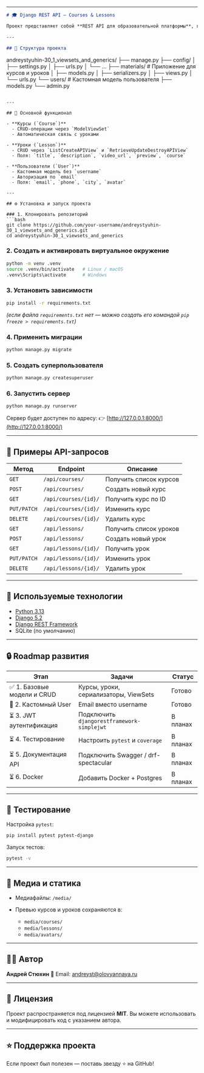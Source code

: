 
---

```markdown
# 🎓 Django REST API — Courses & Lessons

Проект представляет собой **REST API для образовательной платформы**, где реализованы модели **курсов** и **уроков**, а также кастомная модель **пользователя** с авторизацией по email.

---

## 📁 Структура проекта

```

andreystyuhin-30_1_viewsets_and_generics/
├── manage.py
├── config/
│   ├── settings.py
│   ├── urls.py
│   └── ...
├── materials/        # Приложение для курсов и уроков
│   ├── models.py
│   ├── serializers.py
│   ├── views.py
│   └── urls.py
└── users/            # Кастомная модель пользователя
├── models.py
└── admin.py

````

---

## 🚀 Основной функционал

- **Курсы (`Course`)**
  - CRUD-операции через `ModelViewSet`
  - Автоматическая связь с уроками

- **Уроки (`Lesson`)**
  - CRUD через `ListCreateAPIView` и `RetrieveUpdateDestroyAPIView`
  - Поля: `title`, `description`, `video_url`, `preview`, `course`

- **Пользователи (`User`)**
  - Кастомная модель без `username`
  - Авторизация по `email`
  - Поля: `email`, `phone`, `city`, `avatar`

---

## ⚙️ Установка и запуск проекта

### 1. Клонировать репозиторий
```bash
git clone https://github.com/your-username/andreystyuhin-30_1_viewsets_and_generics.git
cd andreystyuhin-30_1_viewsets_and_generics
````

### 2. Создать и активировать виртуальное окружение

```bash
python -m venv .venv
source .venv/bin/activate   # Linux / macOS
.venv\Scripts\activate      # Windows
```

### 3. Установить зависимости

```bash
pip install -r requirements.txt
```

*(если файла `requirements.txt` нет — можно создать его командой `pip freeze > requirements.txt`)*

### 4. Применить миграции

```bash
python manage.py migrate
```

### 5. Создать суперпользователя

```bash
python manage.py createsuperuser
```

### 6. Запустить сервер

```bash
python manage.py runserver
```

Сервер будет доступен по адресу:
👉 [http://127.0.0.1:8000/](http://127.0.0.1:8000/)

---

## 🧠 Примеры API-запросов

| Метод       | Endpoint             | Описание               |
| ----------- | -------------------- | ---------------------- |
| `GET`       | `/api/courses/`      | Получить список курсов |
| `POST`      | `/api/courses/`      | Создать новый курс     |
| `GET`       | `/api/courses/{id}/` | Получить курс по ID    |
| `PUT/PATCH` | `/api/courses/{id}/` | Изменить курс          |
| `DELETE`    | `/api/courses/{id}/` | Удалить курс           |
| `GET`       | `/api/lessons/`      | Получить список уроков |
| `POST`      | `/api/lessons/`      | Создать новый урок     |
| `GET`       | `/api/lessons/{id}/` | Получить урок          |
| `PUT/PATCH` | `/api/lessons/{id}/` | Изменить урок          |
| `DELETE`    | `/api/lessons/{id}/` | Удалить урок           |

---

## 🧩 Используемые технологии

* [Python 3.13](https://www.python.org/)
* [Django 5.2](https://www.djangoproject.com/)
* [Django REST Framework](https://www.django-rest-framework.org/)
* SQLite (по умолчанию)

---

## 🔒 Roadmap развития

| Этап                       | Задачи                                     | Статус   |
| -------------------------- | ------------------------------------------ | -------- |
| ✅ 1. Базовые модели и CRUD | Курсы, уроки, сериализаторы, ViewSets      | Готово   |
| 🔄 2. Кастомный User       | Email вместо username                      | Готово   |
| ⏳ 3. JWT аутентификация    | Подключить `djangorestframework-simplejwt` | В планах |
| ⏳ 4. Тестирование          | Настроить `pytest` и `coverage`            | В планах |
| ⏳ 5. Документация API      | Подключить Swagger / drf-spectacular       | В планах |
| ⏳ 6. Docker                | Добавить Docker + Postgres                 | В планах |

---

## 🧪 Тестирование

Настройка `pytest`:

```bash
pip install pytest pytest-django
```

Запуск тестов:

```bash
pytest -v
```

---

## 📂 Медиа и статика

* Медиафайлы: `/media/`
* Превью курсов и уроков сохраняются в:

  * `media/courses/`
  * `media/lessons/`
  * `media/avatars/`

---

## 👨‍💻 Автор

**Андрей Стюхин**
📧 Email: [andreyst@olovyannaya.ru](mailto:andreyst@olovyannaya.ru)

---

## 📝 Лицензия

Проект распространяется под лицензией **MIT**.
Вы можете использовать и модифицировать код с указанием автора.

---

## ⭐ Поддержка проекта

Если проект был полезен — поставь звезду ⭐ на GitHub!

```
